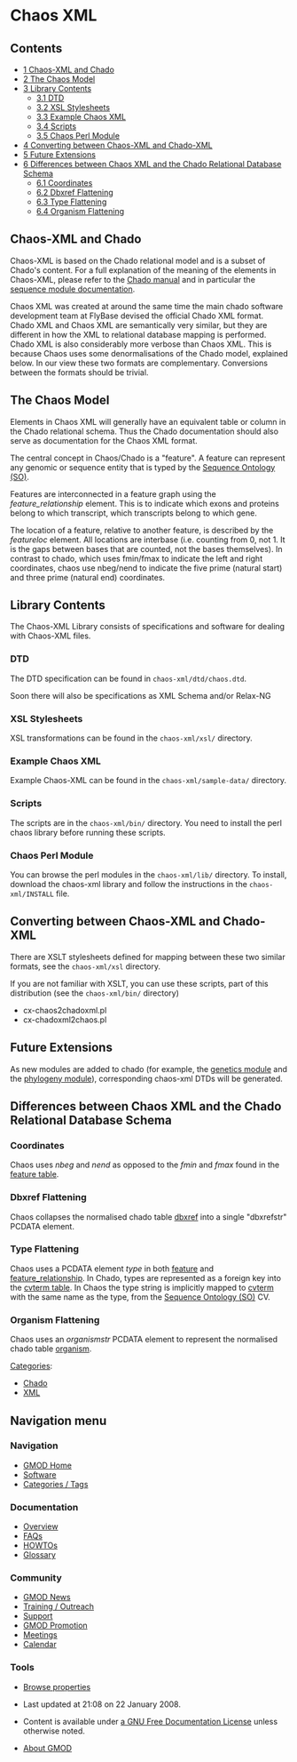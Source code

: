 



<span id="top"></span>




# <span dir="auto">Chaos XML</span>










## Contents



- [<span class="tocnumber">1</span> <span class="toctext">Chaos-XML and
  Chado</span>](#Chaos-XML_and_Chado)
- [<span class="tocnumber">2</span> <span class="toctext">The Chaos
  Model</span>](#The_Chaos_Model)
- [<span class="tocnumber">3</span> <span class="toctext">Library
  Contents</span>](#Library_Contents)
  - [<span class="tocnumber">3.1</span>
    <span class="toctext">DTD</span>](#DTD)
  - [<span class="tocnumber">3.2</span> <span class="toctext">XSL
    Stylesheets</span>](#XSL_Stylesheets)
  - [<span class="tocnumber">3.3</span> <span class="toctext">Example
    Chaos XML</span>](#Example_Chaos_XML)
  - [<span class="tocnumber">3.4</span>
    <span class="toctext">Scripts</span>](#Scripts)
  - [<span class="tocnumber">3.5</span> <span class="toctext">Chaos Perl
    Module</span>](#Chaos_Perl_Module)
- [<span class="tocnumber">4</span> <span class="toctext">Converting
  between Chaos-XML and
  Chado-XML</span>](#Converting_between_Chaos-XML_and_Chado-XML)
- [<span class="tocnumber">5</span> <span class="toctext">Future
  Extensions</span>](#Future_Extensions)
- [<span class="tocnumber">6</span> <span class="toctext">Differences
  between Chaos XML and the Chado Relational Database
  Schema</span>](#Differences_between_Chaos_XML_and_the_Chado_Relational_Database_Schema)
  - [<span class="tocnumber">6.1</span>
    <span class="toctext">Coordinates</span>](#Coordinates)
  - [<span class="tocnumber">6.2</span> <span class="toctext">Dbxref
    Flattening</span>](#Dbxref_Flattening)
  - [<span class="tocnumber">6.3</span> <span class="toctext">Type
    Flattening</span>](#Type_Flattening)
  - [<span class="tocnumber">6.4</span> <span class="toctext">Organism
    Flattening</span>](#Organism_Flattening)



## <span id="Chaos-XML_and_Chado" class="mw-headline">Chaos-XML and Chado</span>

Chaos-XML is based on the Chado relational model and is a subset of
Chado's content. For a full explanation of the meaning of the elements
in Chaos-XML, please refer to the [Chado
manual](Chado_Manual "Chado Manual") and in particular the [sequence
module documentation](Chado_Sequence_Module "Chado Sequence Module").

Chaos XML was created at around the same time the main chado software
development team at FlyBase devised the official Chado XML format. Chado
XML and Chaos XML are semantically very similar, but they are different
in how the XML to relational database mapping is performed. Chado XML is
also considerably more verbose than Chaos XML. This is because Chaos
uses some denormalisations of the Chado model, explained below. In our
view these two formats are complementary. Conversions between the
formats should be trivial.

  

## <span id="The_Chaos_Model" class="mw-headline">The Chaos Model</span>

Elements in Chaos XML will generally have an equivalent table or column
in the Chado relational schema. Thus the Chado documentation should also
serve as documentation for the Chaos XML format.

The central concept in Chaos/Chado is a "feature". A feature can
represent any genomic or sequence entity that is typed by the
<a href="http://sequenceontology.org" class="external text"
rel="nofollow">Sequence Ontology (SO)</a>.

Features are interconnected in a feature graph using the
*feature_relationship* element. This is to indicate which exons and
proteins belong to which transcript, which transcripts belong to which
gene.

The location of a feature, relative to another feature, is described by
the *featureloc* element. All locations are interbase (i.e. counting
from 0, not 1. It is the gaps between bases that are counted, not the
bases themselves). In contrast to chado, which uses fmin/fmax to
indicate the left and right coordinates, chaos use nbeg/nend to indicate
the five prime (natural start) and three prime (natural end)
coordinates.

  

## <span id="Library_Contents" class="mw-headline">Library Contents</span>

The Chaos-XML Library consists of specifications and software for
dealing with Chaos-XML files.

### <span id="DTD" class="mw-headline">DTD</span>

The DTD specification can be found in `chaos-xml/dtd/chaos.dtd`.

Soon there will also be specifications as XML Schema and/or Relax-NG

### <span id="XSL_Stylesheets" class="mw-headline">XSL Stylesheets</span>

XSL transformations can be found in the `chaos-xml/xsl/` directory.

### <span id="Example_Chaos_XML" class="mw-headline">Example Chaos XML</span>

Example Chaos-XML can be found in the `chaos-xml/sample-data/`
directory.

### <span id="Scripts" class="mw-headline">Scripts</span>

The scripts are in the `chaos-xml/bin/` directory. You need to install
the perl chaos library before running these scripts.

### <span id="Chaos_Perl_Module" class="mw-headline">Chaos Perl Module</span>

You can browse the perl modules in the `chaos-xml/lib/` directory. To
install, download the chaos-xml library and follow the instructions in
the `chaos-xml/INSTALL` file.

  

## <span id="Converting_between_Chaos-XML_and_Chado-XML" class="mw-headline">Converting between Chaos-XML and Chado-XML</span>

There are XSLT stylesheets defined for mapping between these two similar
formats, see the `chaos-xml/xsl` directory.

If you are not familiar with XSLT, you can use these scripts, part of
this distribution (see the `chaos-xml/bin/` directory)

- cx-chaos2chadoxml.pl
- cx-chadoxml2chaos.pl

  

## <span id="Future_Extensions" class="mw-headline">Future Extensions</span>

As new modules are added to chado (for example, the [genetics
module](Chado_Genetic_Module "Chado Genetic Module") and the [phylogeny
module](Chado_Phylogeny_Module "Chado Phylogeny Module")), corresponding
chaos-xml DTDs will be generated.

## <span id="Differences_between_Chaos_XML_and_the_Chado_Relational_Database_Schema" class="mw-headline">Differences between Chaos XML and the Chado Relational Database Schema</span>

### <span id="Coordinates" class="mw-headline">Coordinates</span>

Chaos uses *nbeg* and *nend* as opposed to the *fmin* and *fmax* found
in the [feature table](Chado_Tables#Table:_feature "Chado Tables").

### <span id="Dbxref_Flattening" class="mw-headline">Dbxref Flattening</span>

Chaos collapses the normalised chado table
[dbxref](Chado_Tables#Table:_dbxref "Chado Tables") into a single
"dbxrefstr" PCDATA element.

### <span id="Type_Flattening" class="mw-headline">Type Flattening</span>

Chaos uses a PCDATA element *type* in both
[feature](Chado_Tables#Table:_feature "Chado Tables") and
[feature_relationship](Chado_Tables#Table:_feature_relationship "Chado Tables").
In Chado, types are represented as a foreign key into the [cvterm
table](Chado_Tables#Table:_cvterm "Chado Tables"). In Chaos the type
string is implicitly mapped to
[cvterm](Chado_Tables#Table:_cvterm "Chado Tables") with the same name
as the type, from the
<a href="http://sequenceontology.org" class="external text"
rel="nofollow">Sequence Ontology (SO)</a> CV.

### <span id="Organism_Flattening" class="mw-headline">Organism Flattening</span>

Chaos uses an *organismstr* PCDATA element to represent the normalised
chado table [organism](Chado_Tables#Table:_organism "Chado Tables").




[Categories](Special%3ACategories "Special%3ACategories"):

- [Chado](Category%3AChado "Category%3AChado")
- [XML](Category%3AXML "Category%3AXML")






## Navigation menu









### Navigation



- <span id="n-GMOD-Home">[GMOD Home](Main_Page)</span>
- <span id="n-Software">[Software](GMOD_Components)</span>
- <span id="n-Categories-.2F-Tags">[Categories /
  Tags](Categories)</span>




### Documentation



- <span id="n-Overview">[Overview](Overview)</span>
- <span id="n-FAQs">[FAQs](Category%3AFAQ)</span>
- <span id="n-HOWTOs">[HOWTOs](Category%3AHOWTO)</span>
- <span id="n-Glossary">[Glossary](Glossary)</span>




### Community



- <span id="n-GMOD-News">[GMOD News](GMOD_News)</span>
- <span id="n-Training-.2F-Outreach">[Training /
  Outreach](Training_and_Outreach)</span>
- <span id="n-Support">[Support](Support)</span>
- <span id="n-GMOD-Promotion">[GMOD Promotion](GMOD_Promotion)</span>
- <span id="n-Meetings">[Meetings](Meetings)</span>
- <span id="n-Calendar">[Calendar](Calendar)</span>




### Tools

- <span id="t-smwbrowselink"><a href="Special%3ABrowse/Chaos_XML" rel="smw-browse">Browse
  properties</a></span>



- <span id="footer-info-lastmod">Last updated at 21:08 on 22 January
  2008.</span>
<!-- - <span id="footer-info-viewcount">17,768 page views.</span> -->
- <span id="footer-info-copyright">Content is available under
  <a href="http://www.gnu.org/licenses/fdl-1.3.html" class="external"
  rel="nofollow">a GNU Free Documentation License</a> unless otherwise
  noted.</span>

<!-- -->

- <span id="footer-places-about">[About
  GMOD](GMOD%3AAbout "GMOD%3AAbout")</span>

<!-- -->




